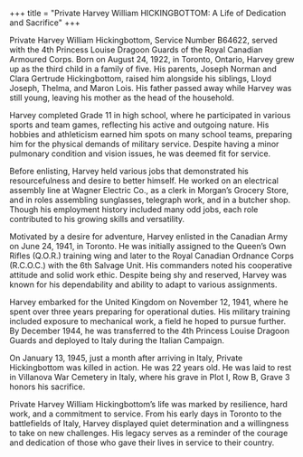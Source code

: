 +++
title = "Private Harvey William HICKINGBOTTOM: A Life of Dedication and Sacrifice"
+++


Private Harvey William Hickingbottom, Service Number B64622, served with the 4th Princess Louise Dragoon Guards of the Royal Canadian Armoured Corps. 
Born on August 24, 1922, in Toronto, Ontario, Harvey grew up as the third child in a family of five. His parents, Joseph Norman and Clara Gertrude Hickingbottom, raised him alongside his siblings, Lloyd Joseph, Thelma, and Maron Lois. His father passed away while Harvey was still young, leaving his mother as the head of the household.

Harvey completed Grade 11 in high school, where he participated in various sports and team games, reflecting his active and outgoing nature. His hobbies and athleticism earned him spots on many school teams, preparing him for the physical demands of military service. Despite having a minor pulmonary condition and vision issues, he was deemed fit for service.

Before enlisting, Harvey held various jobs that demonstrated his resourcefulness and desire to better himself. He worked on an electrical assembly line at Wagner Electric Co., as a clerk in Morgan’s Grocery Store, and in roles assembling sunglasses, telegraph work, and in a butcher shop. Though his employment history included many odd jobs, each role contributed to his growing skills and versatility.

Motivated by a desire for adventure, Harvey enlisted in the Canadian Army on June 24, 1941, in Toronto. He was initially assigned to the Queen’s Own Rifles (Q.O.R.) training wing and later to the Royal Canadian Ordnance Corps (R.C.O.C.) with the 6th Salvage Unit. His commanders noted his cooperative attitude and solid work ethic. Despite being shy and reserved, Harvey was known for his dependability and ability to adapt to various assignments.

Harvey embarked for the United Kingdom on November 12, 1941, where he spent over three years preparing for operational duties. His military training included exposure to mechanical work, a field he hoped to pursue further. 
By December 1944, he was transferred to the 4th Princess Louise Dragoon Guards and deployed to Italy during the Italian Campaign.

On January 13, 1945, just a month after arriving in Italy, Private Hickingbottom was killed in action. He was 22 years old. He was laid to rest in Villanova War Cemetery in Italy, where his grave in Plot I, Row B, Grave 3 honors his sacrifice.

Private Harvey William Hickingbottom’s life was marked by resilience, hard work, and a commitment to service. From his early days in Toronto to the battlefields of Italy, Harvey displayed quiet determination and a willingness to take on new challenges. 
His legacy serves as a reminder of the courage and dedication of those who gave their lives in service to their country.
